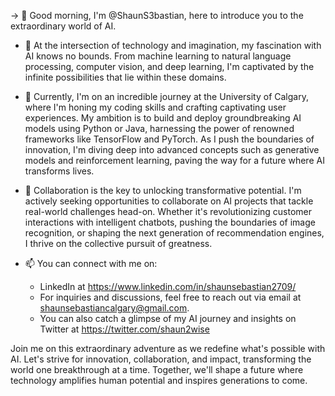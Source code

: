 -> 👋 Good morning, I'm @ShaunS3bastian, here to introduce you to the extraordinary world of AI.

- 👀 At the intersection of technology and imagination, my fascination with AI knows no bounds. From machine learning to natural language processing, computer vision, and deep learning, I'm captivated by the infinite possibilities that lie within these domains.

- 🌱 Currently, I'm on an incredible journey at the University of Calgary, where I'm honing my coding skills and crafting captivating user experiences. My ambition is to build and deploy groundbreaking AI models using Python or Java, harnessing the power of renowned frameworks like TensorFlow and PyTorch. As I push the boundaries of innovation, I'm diving deep into advanced concepts such as generative models and reinforcement learning, paving the way for a future where AI transforms lives.

- 💞️ Collaboration is the key to unlocking transformative potential. I'm actively seeking opportunities to collaborate on AI projects that tackle real-world challenges head-on. Whether it's revolutionizing customer interactions with intelligent chatbots, pushing the boundaries of image recognition, or shaping the next generation of recommendation engines, I thrive on the collective pursuit of greatness.

- 📫 You can connect with me on:
    - LinkedIn at https://www.linkedin.com/in/shaunsebastian2709/ 
    - For inquiries and discussions, feel free to reach out via email at shaunsebastiancalgary@gmail.com. 
    - You can also catch a glimpse of my AI journey and insights on Twitter at https://twitter.com/shaun2wise

Join me on this extraordinary adventure as we redefine what's possible with AI. Let's strive for innovation, collaboration, and impact, transforming the world one breakthrough at a time. Together, we'll shape a future where technology amplifies human potential and inspires generations to come.
